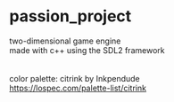 # passion_project
two-dimensional game engine<br/>
made with c++ using the SDL2 framework<br/>
<br/>
<br/>
color palette: citrink by Inkpendude<br/>
https://lospec.com/palette-list/citrink<br/>

